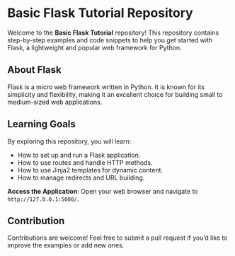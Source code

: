 # Basic Flask Tutorial Repository

Welcome to the **Basic Flask Tutorial** repository! This repository contains step-by-step examples and code snippets to help you get started with Flask, a lightweight and popular web framework for Python.

## About Flask
Flask is a micro web framework written in Python. It is known for its simplicity and flexibility, making it an excellent choice for building small to medium-sized web applications.

## Learning Goals
By exploring this repository, you will learn:
- How to set up and run a Flask application.
- How to use routes and handle HTTP methods.
- How to use Jinja2 templates for dynamic content.
- How to manage redirects and URL building.

**Access the Application**:
   Open your web browser and navigate to `http://127.0.0.1:5000/`.



## Contribution
Contributions are welcome! Feel free to submit a pull request if you’d like to improve the examples or add new ones.